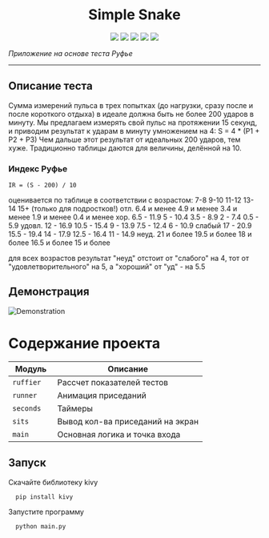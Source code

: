 
<h1 align="center">Simple Snake</h1>

<p align="left">
 
</p>

<p align="right">
  


<p align="center">
  <img src="https://img.shields.io/badge/made%20on-python-blue" >
  <img src="https://img.shields.io/badge/with-kivy-brightgreen">
  <img src="https://img.shields.io/github/license/jonotyan/kivy-app-Ruffier">
  <img src="https://img.shields.io/badge/%20-%20-white" >
  <img src="https://img.shields.io/github/stars/jonotyan/kivy-app-Ruffier">
</p>

  


_Приложение на основе теста Руфье_

---
## Описание теста
Сумма измерений пульса в трех попытках (до нагрузки, сразу после и после короткого отдыха)
в идеале должна быть не более 200 ударов в минуту. 
Мы предлагаем измерять свой пульс на протяжении 15 секунд, 
и приводим результат к ударам в минуту умножением на 4:
    S = 4 * (P1 + P2 + P3)
Чем дальше этот результат от идеальных 200 ударов, тем хуже.
Традиционно таблицы даются для величины, делённой на 10. 

### Индекс Руфье   
    IR = (S - 200) / 10
оценивается по таблице в соответствии с возрастом:
        7-8             9-10                11-12               13-14               15+ (только для подростков!)
отл.    6.4 и менее    4.9 и менее       3.4 и менее         1.9 и менее               0.4 и менее
хор.    6.5 - 11.9     5 - 10.4          3.5 - 8.9           2 - 7.4                   0.5 - 5.9
удовл.  12 - 16.9      10.5 - 15.4       9 - 13.9            7.5 - 12.4                6 - 10.9
слабый  17 - 20.9      15.5 - 19.4       14 - 17.9           12.5 - 16.4               11 - 14.9
неуд.   21 и более     19.5 и более      18 и более          16.5 и более              15 и более

для всех возрастов результат "неуд" отстоит от "слабого" на 4, 
тот от "удовлетворительного" на 5, а "хороший" от "уд" - на 5.5

## Демонстрация

  <img src="imgs/123.gif" alt='Demonstration'>

# Содержание проекта

| Модуль      | Описание                       |
| ------------| -------------------------------|
| `ruffier`   | Рассчет показателей тестов      |
| `runner`   | Анимация приседаний |
| `seconds`| Таймеры |
| `sits     ` | Вывод кол-ва приседаний на экран |
| `main     ` | Основная логика и точка входа |

## Запуск

Скачайте библиотеку kivy

```bash
  pip install kivy
```
Запустите программу

```bash
  python main.py
```

